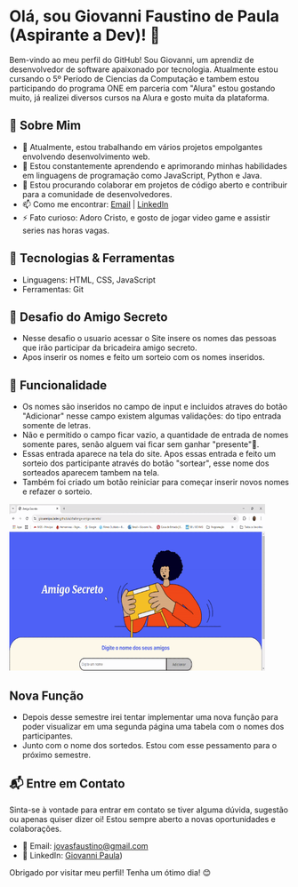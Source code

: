 # Olá, sou Giovanni Faustino de Paula (Aspirante a Dev)! 👋

Bem-vindo ao meu perfil do GitHub! Sou Giovanni, um aprendiz de desenvolvedor de software apaixonado por tecnologia.
Atualmente estou cursando o 5º Período de Ciencias da Computação e tambem estou participando do programa ONE em parceria com "Alura" estou gostando muito,
já realizei diversos cursos na Alura e gosto muita da plataforma.

## 🚀 Sobre Mim

- 🔭 Atualmente, estou trabalhando em vários projetos empolgantes envolvendo desenvolvimento web.
- 🌱 Estou constantemente aprendendo e aprimorando minhas habilidades em linguagens de programação como JavaScript, Python e Java.
- 👯 Estou procurando colaborar em projetos de código aberto e contribuir para a comunidade de desenvolvedores.
- 📫 Como me encontrar: [Email](mailto:jovasfaustino@jmail.com) | [LinkedIn](https://www.linkedin.com/in/giovanni-faustino-dev/)
- ⚡ Fato curioso: Adoro Cristo, e gosto de jogar video game e assistir series nas horas vagas.

## 🔧 Tecnologias & Ferramentas

- Linguagens: HTML, CSS, JavaScript
- Ferramentas: Git

## 💼 Desafio do Amigo Secreto
- Nesse desafio o usuario acessar o Site insere os nomes das pessoas que irão participar da bricadeira amigo secreto.
- Apos inserir os nomes e feito um sorteio com os nomes inseridos.
## 👷 Funcionalidade
- Os nomes são inseridos no campo de input e incluidos atraves do botão "Adicionar" nesse campo existem algumas validações: do tipo entrada somente de letras.
- Não e permitido o campo ficar vazio, a quantidade de entrada de nomes somente pares, senão alguem vai ficar sem ganhar "presente"🤣.
- Essas entrada aparece na tela do site. Apos essas entrada e feito um sorteio dos participante através do botão "sortear", esse nome dos sorteados aparecem tambem na tela.
- Também foi criado um botão reiniciar para começar inserir novos nomes e refazer o sorteio.

<p alight="center">
    <img width="460" height="300" src="assets/AmigoSecreto-GoogleChrome2025-02-2021-46-00-ezgif.com-video-to-gif-converter.gif">
</p>

## Nova Função
- Depois desse semestre irei tentar implementar uma nova função para poder visualizar em uma segunda página uma tabela com o nomes dos participantes.
- Junto com o nome dos sortedos. Estou com esse pessamento para o próximo semestre.

## 📬 Entre em Contato

Sinta-se à vontade para entrar em contato se tiver alguma dúvida, sugestão ou apenas quiser dizer oi! Estou sempre aberto a novas oportunidades e colaborações.

- 📧 Email: jovasfaustino@gmail.com
- 💼 LinkedIn: [Giovanni Paula](https://www.linkedin.com/in/giovanni-faustino-dev/))

Obrigado por visitar meu perfil! Tenha um ótimo dia! 😊

